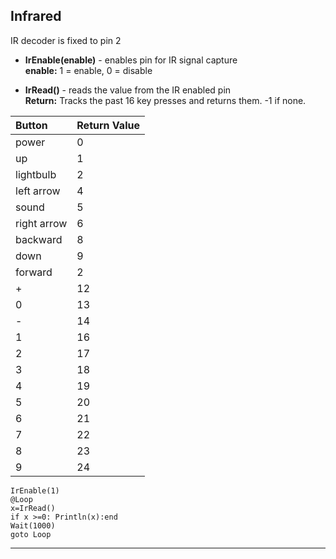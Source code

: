 ## Infrared

IR decoder is fixed to pin 2

- **IrEnable(enable)** - enables pin for IR signal capture <br>
**enable:** 1 = enable, 0 = disable <br>

- **IrRead()** - reads the value from the IR enabled pin <br>
**Return:** Tracks the past 16 key presses and returns them. -1 if none.


|Button              |Return Value|
|:----------------|:----------|
|power            |0               |
|up               |1               |
|lightbulb        |2               |
|left arrow       |4               |
|sound            |5               |
|right arrow      |6               |
|backward         |8               |
|down             |9               |
|forward          |2               |
|+                |12              |
|0                |13              |
|-                |14              |
|1                |16              |
|2                |17              |
|3                |18              |
|4                |19              |
|5                |20              |
|6                |21              |
|7                |22              |
|8                |23              |
|9                |24              |

```basic
IrEnable(1)
@Loop
x=IrRead()
if x >=0: Println(x):end
Wait(1000)
goto Loop
```
---

